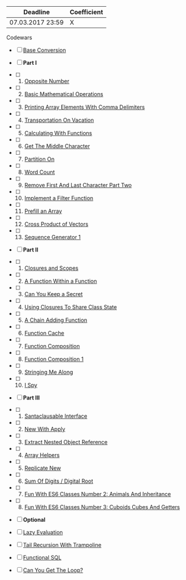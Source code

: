 Deadline         |  Coefficient
-----------------|----------------
07.03.2017 23:59  | X

Codewars 
- [ ] [Base Conversion](https://www.codewars.com/kata/base-conversion/)
  
- [ ] **Part I**
- [ ] 1. [Opposite Number](http://www.codewars.com/kata/opposite-number)
- [ ] 2. [Basic Mathematical Operations](http://www.codewars.com/kata/basic-mathematical-operations)
- [ ] 3. [Printing Array Elements With Comma Delimiters](http://www.codewars.com/kata/printing-array-elements-with-comma-delimiters)
- [ ] 4. [Transportation On Vacation](http://www.codewars.com/kata/transportation-on-vacation)
- [ ] 5. [Calculating With Functions](http://www.codewars.com/kata/calculating-with-functions)
- [ ] 6. [Get The Middle Character](http://www.codewars.com/kata/get-the-middle-character)
- [ ] 7. [Partition On](http://www.codewars.com/kata/partition-on)
- [ ] 8. [Word Count](http://www.codewars.com/kata/word-count)
- [ ] 9. [Remove First And Last Character Part Two](http://www.codewars.com/kata/remove-first-and-last-character-part-two)
- [ ] 10. [Implement a Filter Function](http://www.codewars.com/kata/implement-a-filter-function)
- [ ] 11. [Prefill an Array](http://www.codewars.com/kata/prefill-an-array)
- [ ] 12. [Cross Product of Vectors](http://www.codewars.com/kata/cross-product-of-vectors)
- [ ] 13. [Sequence Generator 1](http://www.codewars.com/kata/sequence-generator-1)
- [ ] **Part II**
- [ ] 1. [Closures and Scopes](http://www.codewars.com/kata/closures-and-scopes)
- [ ] 2. [A Function Within a Function](http://www.codewars.com/kata/a-function-within-a-function)
- [ ] 3. [Can You Keep a Secret](http://www.codewars.com/kata/can-you-keep-a-secret)
- [ ] 4. [Using Closures To Share Class State](http://www.codewars.com/kata/using-closures-to-share-class-state)
- [ ] 5. [A Chain Adding Function](http://www.codewars.com/kata/a-chain-adding-function)
- [ ] 6. [Function Cache](http://www.codewars.com/kata/function-cache)
- [ ] 7. [Function Composition](http://www.codewars.com/kata/function-composition)
- [ ] 8. [Function Composition 1](http://www.codewars.com/kata/function-composition-1)
- [ ] 9. [Stringing Me Along](http://www.codewars.com/kata/stringing-me-along)
- [ ] 10. [I Spy](http://www.codewars.com/kata/i-spy)
- [ ] **Part III**
- [ ] 1. [Santaclausable Interface](http://www.codewars.com/kata/santaclausable-interface)
- [ ] 2. [New With Apply](http://www.codewars.com/kata/new-with-apply)
- [ ] 3. [Extract Nested Object Reference](http://www.codewars.com/kata/extract-nested-object-reference)
- [ ] 4. [Array Helpers](http://www.codewars.com/kata/array-helpers)
- [ ] 5. [Replicate New](http://www.codewars.com/kata/replicate-new)
- [ ] 6. [Sum Of Digits / Digital Root](http://www.codewars.com/kata/sum-of-digits-slash-digital-root/)
- [ ] 7. [Fun With ES6 Classes Number 2: Animals And Inheritance](http://www.codewars.com/kata/fun-with-es6-classes-number-2-animals-and-inheritance)
- [ ] 8. [Fun With ES6 Classes Number 3: Cuboids Cubes And Getters](http://www.codewars.com/kata/fun-with-es6-classes-number-3-cuboids-cubes-and-getters)
- [ ] **Optional**
- [ ] [Lazy Evaluation](http://www.codewars.com/kata/lazy-evaluation)
- [ ] [Tail Recursion With Trampoline](http://www.codewars.com/kata/tail-recursion-with-trampoline)
- [ ] [Functional SQL](http://www.codewars.com/kata/functional-sql)
- [ ] [Can You Get The Loop?](http://www.codewars.com/kata/can-you-get-the-loop)
